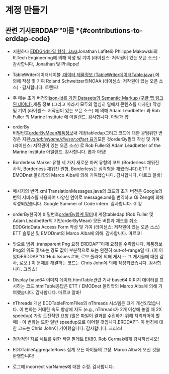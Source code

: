 # 계정 만들기

## 관련 기사ERDDAP™이름 *{#contributions-to-erddap-code} 
* 지원하다
    [EDDGrid파일 형식: .java](/docs/server-admin/datasets#eddgridfrommergeirfiles)Jonathan Lafite와 Philippe Makowski의 R.Tech Engineering에 의해 작성 및 기여 (라이센스: 저작권이 있는 오픈 소스) · 감사합니다, Jonathan 및 Philippe&#33;
     
* TableWriter데이터테이블
    [.데이터 제품정보 (TableWriter데이터Table.java) ](https://coastwatch.pfeg.noaa.gov/erddap/tabledap/documentation.html#fileType)에 의해 작성 및 기여 Roland Schweitzer의NOAA  (라이센스: 저작권이 있는 오픈 소스) · 감사합니다. 로랜드&#33;
     
* 주 메뉴
초기 버전의[json-ld를 가진 Datasets의 Semantic Markup (구글 맵 링크 된 데이터) ](/docs/server-admin/additional-information#json-ld)제품 정보 (그리고 따라서 모두의 열심히 일에서 콘텐츠를 디자인) 작성 및 기여 (라이센스: 저작권이 있는 오픈 소스) 에 의해 Adam Leadbetter 과 Rob Fuller 의 Marine Institute 에 아일랜드. 감사합니다. 아담과 롭&#33;
     
*   orderBy  
비밀번호[orderByMean제품정보](https://coastwatch.pfeg.noaa.gov/erddap/tabledap/documentation.html#orderByMean)내 계정tabledap그리고 코드에 대한 광범위한 변경은 지원[_variableName/divisor:offset_ 표기](https://coastwatch.pfeg.noaa.gov/erddap/tabledap/documentation.html#orderByDivisorOptions)모든 것orderBy필터 작성 및 기여 (라이센스: 저작권이 있는 오픈 소스) 로 Rob Fuller와 Adam Leadbetter of the Marine Institute 아일랜드. 감사합니다. 롭과 아담&#33;
     
* Borderless Marker 유형
세 가지 새로운 마커 유형의 코드 (Borderless 채워진 사각, Borderless 채워진 원형, Borderless는 삼각형을 채웠습니다) ETT / EMODnet 물리학의 Marco Alba에 의해 기여했습니다. 감사합니다. 마르코 알바&#33;
     
* 메시지의 번역.xml
TranslationMessages.java의 코드의 초기 버전은 Google의 번역 서비스를 사용하여 다양한 언어로 message.xml을 번역하고 Qi Zeng에 의해 작성되었습니다. Google Summer of Code intern. 감사합니다. ₢ 킹
     
*   orderBy한국어
비밀번호[orderBy합계 필터](https://coastwatch.pfeg.noaa.gov/erddap/tabledap/documentation.html#orderBySum)내 계정tabledap  (Rob Fuller 및 Adam Leadbetter의 기반orderByMean) 모든 버튼과 체크를 취소EDDGridData Access Form 작성 및 기여 (라이센스: 저작권이 있는 오픈 소스) ETT 솔루션 및 EMODnet의 Marco Alba에 의해. 감사합니다. 마르코&#33;
     
* 밖으로 범위 .transparent Png 요청
    ERDDAP™이제 요청을 수락합니다. 제품정보 Png의 위도 및/또는 경도 값이 부분적으로 또는 완전히 out-of-range일 때. (이 이었다ERDDAP™GitHub Issues #19, 로보 풀러에 의해 게시 -- 그 게시물에 대한 감사, 로보.) 이 문제를 해결하는 코드는 Chris John에 의해 작성되었습니다. 감사합니다. 크리스&#33;
     
* Display base64 이미지 데이터.htmlTable관련 기사
base64 이미지 데이터를 표시하는 코드.htmlTable응답은 ETT / EMODnet 물리학의 Marco Alba에 의해 기여했습니다. 감사합니다. 마르코 알바&#33;
     
* nThreads 개선
EDDTableFromFiles의 nThreads 시스템은 크게 개선되었습니다. 이 변화는 거대한 속도 향상에 지도 (e.g., nThreads가 2개 이상에 놓일 때 2X speedup) 가장 도전적인 요청 (많은 파일이 결과를 수집하기 위해 처리되어야 할 때) · 이 변화는 또한 일반 speedup으로 이어질 것입니다.ERDDAP™· 이 변경에 대한 코드는 Chris John이 기여했습니다. 감사합니다. 크리스&#33;

* 청각적인 자료 세트를 위한 색깔 팔레트 EK80. Rob Cermak에게 감사하십시오&#33;

* EDDTableAggregateRows 집계 모든 아이들의 고정. Marco Alba에 오신 것을 환영합니다&#33;

* 로그에 incorrect varNames에 대한 수정. 감사합니다.
